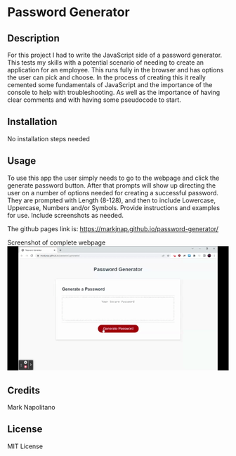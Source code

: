 # Password Generator

## Description

For this project I had to write the JavaScript side of a password generator. This tests my skills with a potential scenario of needing to create an application for an employee. This runs fully in the browser and has options the user can pick and choose. In the process of creating this it really cemented some fundamentals of JavaScript and the importance of the console to help with troubleshooting. As well as the importance of having clear comments and with having some pseudocode to start.

## Installation

No installation steps needed

## Usage

To use this app the user simply needs to go to the webpage and click the generate password button. After that prompts will show up directing the user on a number of options needed for creating a successful password. 
They are prompted with Length (8-128), and then to include Lowercase, Uppercase, Numbers and/or Symbols.
Provide instructions and examples for use. Include screenshots as needed.

The github pages link is: https://markjnap.github.io/password-generator/

Screenshot of complete webpage
[<img src="/assets/password-generator-demo.gif" alt="Password Generator Demo"/>](/assets/password-generator-demo.gif)
## Credits
Mark Napolitano

## License
MIT License
